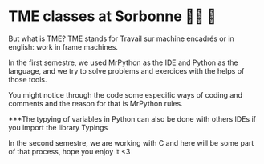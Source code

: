  # TME classes at Sorbonne :woman_technologist: :blue_heart: 

But what is TME? TME stands for Travail sur machine encadrés or in english: work in frame machines. 

In the first semestre, we used MrPython as the IDE and Python as the language, and we try to solve problems and exercices with the helps of those tools.

You might notice through the code some especific ways of coding and comments and the reason for that is MrPython rules. 

***The typying of variables in Python can also be done with others IDEs if you import the library Typings

In the second semestre, we are working with C and here will be some part of that process, hope you enjoy it <3




